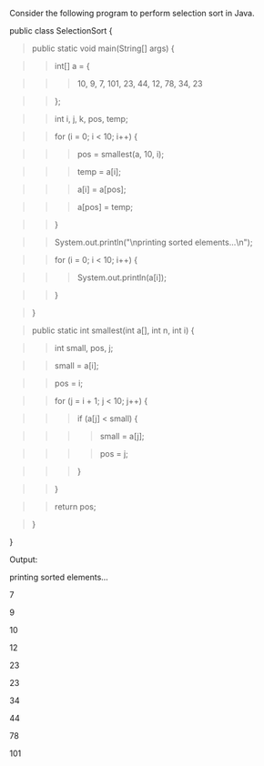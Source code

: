Consider the following program to perform selection sort in Java.

public class SelectionSort {

>public static void main(String\[\] args) {

>>int\[\] a = {

>>>10, 9, 7, 101, 23, 44, 12, 78, 34, 23

>>};

>>int i, j, k, pos, temp;

>>for (i = 0; i \< 10; i++) {

>>>pos = smallest(a, 10, i);

>>>temp = a\[i\];

>>>a\[i\] = a\[pos\];

>>>a\[pos\] = temp;

>>}

>>System.out.println(\"\\nprinting sorted elements\...\\n\");

>>for (i = 0; i \< 10; i++) {

>>>System.out.println(a\[i\]);

>>}

>}

>public static int smallest(int a\[\], int n, int i) {

>>int small, pos, j;

>>small = a\[i\];

>>pos = i;

>>for (j = i + 1; j \< 10; j++) {

>>>if (a\[j\] \< small) {

>>>>small = a\[j\];

>>>>pos = j;

>>>}

>>}

>>return pos;

>}

}

Output:

printing sorted elements\...

7

9

10

12

23

23

34

44

78

101
